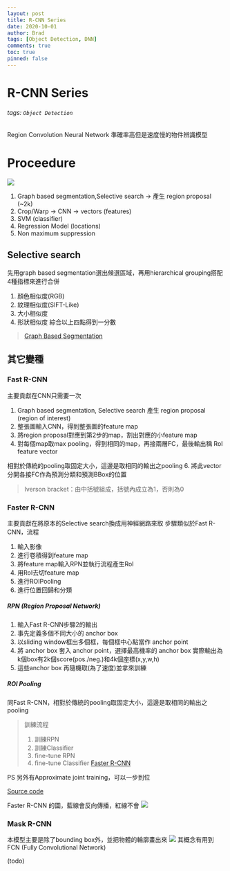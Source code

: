 ```yaml
---
layout: post
title: R-CNN Series
date: 2020-10-01
author: Brad
tags: [Object Detection, DNN]
comments: true
toc: true
pinned: false
---
```



# R-CNN Series
###### tags: `Object Detection`
Region Convolution Neural Network
準確率高但是速度慢的物件辨識模型

<!-- more -->

# Proceedure
![](https://i.imgur.com/JjGPlBs.png)

1. Graph based segmentation,Selective search $\rightarrow$ 產生 region proposal (~2k)
2. Crop/Warp $\rightarrow$ CNN $\rightarrow$ vectors (features)
3. SVM (classifier)
4. Regression Model (locations)
5. Non maximum suppression

## Selective search

先用graph based segmentation選出候選區域，再用hierarchical grouping搭配4種指標來進行合併
1. 顏色相似度(RGB)
2. 紋理相似度(SIFT-Like)
3. 大小相似度
4. 形狀相似度
綜合以上四點得到一分數


> [Graph Based Segmentation](https://blog.csdn.net/ttransposition/article/details/38024557)


## 其它變種
### Fast R-CNN
主要貢獻在CNN只需要一次
1. Graph based segmentation, Selective search 產生 region proposal (region of interest)
2. 整張圖輸入CNN，得到整張圖的feature map
3. 將region proposal對應到第2步的map，割出對應的小feature map
4. 對每個map取max pooling，得到相同的map，再接兩層FC，最後輸出稱 RoI feature vector

相對於傳統的pooling取固定大小，這邊是取相同的輸出之pooling
6. 將此vector分開各接FC作為預測分類和預測BBox的位置

> Iverson bracket：由中括號組成，括號內成立為1，否則為0

### Faster R-CNN
主要貢獻在將原本的Selective search換成用神經網路來取
步驟類似於Fast R-CNN，流程

1. 輸入影像
2. 進行卷積得到feature map
3. 將feature map輸入RPN並執行流程產生RoI
4. 用RoI去切feature map
5. 進行ROIPooling
6. 進行位置回歸和分類

##### RPN (Region Proposal Network)
1. 輸入Fast R-CNN步驟2的輸出
2. 事先定義多個不同大小的 anchor box
3. 以sliding window框出多個框，每個框中心點當作 anchor point
4. 將 anchor box 套入 anchor point，選擇最高機率的 anchor box
實際輸出為k個box有2k個score(pos./neg.)和4k個座標(x,y,w,h)
6. 這些anchor box 再隨機取(為了速度)並拿來訓練
##### ROI Pooling
同Fast R-CNN，相對於傳統的pooling取固定大小，這邊是取相同的輸出之pooling

> 訓練流程
> 1. 訓練RPN
> 2. 訓練Classifier
> 3. fine-tune RPN
> 4. fine-tune Classifier 
> [Faster R-CNN](https://zhuanlan.zhihu.com/p/32404424)

PS 另外有Approximate joint training，可以一步到位

[Source code](https://github.com/chenyuntc/simple-faster-rcnn-pytorch)

Faster R-CNN 的圖，藍線會反向傳播，紅線不會
![](https://i.imgur.com/QIVvoXm.png)

### Mask R-CNN
本模型主要是除了bounding box外，並把物體的輪廓畫出來
![](https://i.imgur.com/2bGL55M.png)
其概念有用到FCN (Fully Convolutional Network)

(todo)

